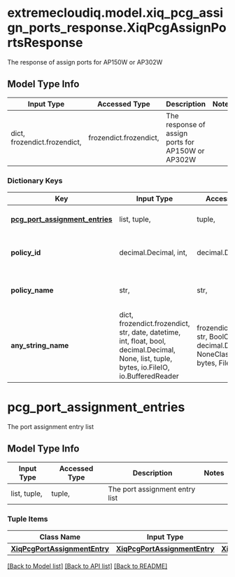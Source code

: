 # extremecloudiq.model.xiq_pcg_assign_ports_response.XiqPcgAssignPortsResponse

The response of assign ports for AP150W or AP302W

## Model Type Info
Input Type | Accessed Type | Description | Notes
------------ | ------------- | ------------- | -------------
dict, frozendict.frozendict,  | frozendict.frozendict,  | The response of assign ports for AP150W or AP302W | 

### Dictionary Keys
Key | Input Type | Accessed Type | Description | Notes
------------ | ------------- | ------------- | ------------- | -------------
**[pcg_port_assignment_entries](#pcg_port_assignment_entries)** | list, tuple,  | tuple,  | The port assignment entry list | 
**policy_id** | decimal.Decimal, int,  | decimal.Decimal,  | The network policy ID | value must be a 64 bit integer
**policy_name** | str,  | str,  | The network policy name | 
**any_string_name** | dict, frozendict.frozendict, str, date, datetime, int, float, bool, decimal.Decimal, None, list, tuple, bytes, io.FileIO, io.BufferedReader | frozendict.frozendict, str, BoolClass, decimal.Decimal, NoneClass, tuple, bytes, FileIO | any string name can be used but the value must be the correct type | [optional]

# pcg_port_assignment_entries

The port assignment entry list

## Model Type Info
Input Type | Accessed Type | Description | Notes
------------ | ------------- | ------------- | -------------
list, tuple,  | tuple,  | The port assignment entry list | 

### Tuple Items
Class Name | Input Type | Accessed Type | Description | Notes
------------- | ------------- | ------------- | ------------- | -------------
[**XiqPcgPortAssignmentEntry**](XiqPcgPortAssignmentEntry.md) | [**XiqPcgPortAssignmentEntry**](XiqPcgPortAssignmentEntry.md) | [**XiqPcgPortAssignmentEntry**](XiqPcgPortAssignmentEntry.md) |  | 

[[Back to Model list]](../../README.md#documentation-for-models) [[Back to API list]](../../README.md#documentation-for-api-endpoints) [[Back to README]](../../README.md)


